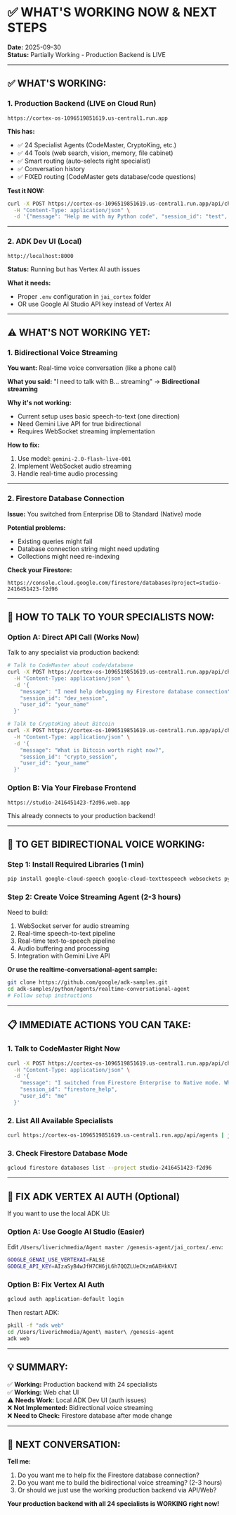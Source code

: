 # ✅ WHAT'S WORKING NOW & NEXT STEPS

**Date:** 2025-09-30  
**Status:** Partially Working - Production Backend is LIVE

---

## ✅ **WHAT'S WORKING:**

### **1. Production Backend (LIVE on Cloud Run)**
```
https://cortex-os-1096519851619.us-central1.run.app
```

**This has:**
- ✅ 24 Specialist Agents (CodeMaster, CryptoKing, etc.)
- ✅ 44 Tools (web search, vision, memory, file cabinet)
- ✅ Smart routing (auto-selects right specialist)
- ✅ Conversation history
- ✅ FIXED routing (CodeMaster gets database/code questions)

**Test it NOW:**
```bash
curl -X POST https://cortex-os-1096519851619.us-central1.run.app/api/chat \
  -H "Content-Type: application/json" \
  -d '{"message": "Help me with my Python code", "session_id": "test", "user_id": "me"}'
```

---

### **2. ADK Dev UI (Local)**
```
http://localhost:8000
```

**Status:** Running but has Vertex AI auth issues

**What it needs:**
- Proper `.env` configuration in `jai_cortex` folder
- OR use Google AI Studio API key instead of Vertex AI

---

## ⚠️ **WHAT'S NOT WORKING YET:**

### **1. Bidirectional Voice Streaming**

**You want:** Real-time voice conversation (like a phone call)

**What you said:** "I need to talk with B... streaming" → **Bidirectional streaming**

**Why it's not working:**
- Current setup uses basic speech-to-text (one direction)
- Need Gemini Live API for true bidirectional
- Requires WebSocket streaming implementation

**How to fix:**
1. Use model: `gemini-2.0-flash-live-001`
2. Implement WebSocket audio streaming
3. Handle real-time audio processing

---

### **2. Firestore Database Connection**

**Issue:** You switched from Enterprise DB to Standard (Native) mode

**Potential problems:**
- Existing queries might fail
- Database connection string might need updating
- Collections might need re-indexing

**Check your Firestore:**
```
https://console.cloud.google.com/firestore/databases?project=studio-2416451423-f2d96
```

---

## 🎯 **HOW TO TALK TO YOUR SPECIALISTS NOW:**

### **Option A: Direct API Call (Works Now)**

Talk to any specialist via production backend:

```bash
# Talk to CodeMaster about code/database
curl -X POST https://cortex-os-1096519851619.us-central1.run.app/api/chat \
  -H "Content-Type: application/json" \
  -d '{
    "message": "I need help debugging my Firestore database connection",
    "session_id": "dev_session",
    "user_id": "your_name"
  }'

# Talk to CryptoKing about Bitcoin
curl -X POST https://cortex-os-1096519851619.us-central1.run.app/api/chat \
  -H "Content-Type: application/json" \
  -d '{
    "message": "What is Bitcoin worth right now?",
    "session_id": "crypto_session",
    "user_id": "your_name"
  }'
```

### **Option B: Via Your Firebase Frontend**
```
https://studio-2416451423-f2d96.web.app
```

This already connects to your production backend!

---

## 🚀 **TO GET BIDIRECTIONAL VOICE WORKING:**

### **Step 1: Install Required Libraries (1 min)**
```bash
pip install google-cloud-speech google-cloud-texttospeech websockets pyaudio
```

### **Step 2: Create Voice Streaming Agent (2-3 hours)**

Need to build:
1. WebSocket server for audio streaming
2. Real-time speech-to-text pipeline
3. Real-time text-to-speech pipeline
4. Audio buffering and processing
5. Integration with Gemini Live API

**Or use the realtime-conversational-agent sample:**
```bash
git clone https://github.com/google/adk-samples.git
cd adk-samples/python/agents/realtime-conversational-agent
# Follow setup instructions
```

---

## 📋 **IMMEDIATE ACTIONS YOU CAN TAKE:**

### **1. Talk to CodeMaster Right Now**
```bash
curl -X POST https://cortex-os-1096519851619.us-central1.run.app/api/chat \
  -H "Content-Type: application/json" \
  -d '{
    "message": "I switched from Firestore Enterprise to Native mode. What do I need to change in my code?",
    "session_id": "firestore_help",
    "user_id": "me"
  }'
```

### **2. List All Available Specialists**
```bash
curl https://cortex-os-1096519851619.us-central1.run.app/api/agents | jq
```

### **3. Check Firestore Database Mode**
```bash
gcloud firestore databases list --project studio-2416451423-f2d96
```

---

## 🔧 **FIX ADK VERTEX AI AUTH (Optional)**

If you want to use the local ADK UI:

### **Option A: Use Google AI Studio (Easier)**

Edit `/Users/liverichmedia/Agent master /genesis-agent/jai_cortex/.env`:
```bash
GOOGLE_GENAI_USE_VERTEXAI=FALSE
GOOGLE_API_KEY=AIzaSyB4wJfH7CH6jL6h7QQZLUeCKzm6AEHkKVI
```

### **Option B: Fix Vertex AI Auth**
```bash
gcloud auth application-default login
```

Then restart ADK:
```bash
pkill -f "adk web"
cd /Users/liverichmedia/Agent\ master\ /genesis-agent
adk web
```

---

## 💡 **SUMMARY:**

✅ **Working:** Production backend with 24 specialists  
✅ **Working:** Web chat UI  
⚠️ **Needs Work:** Local ADK Dev UI (auth issues)  
❌ **Not Implemented:** Bidirectional voice streaming  
❌ **Need to Check:** Firestore database after mode change  

---

## 🎯 **NEXT CONVERSATION:**

**Tell me:**
1. Do you want me to help fix the Firestore database connection?
2. Do you want me to build the bidirectional voice streaming? (2-3 hours)
3. Or should we just use the working production backend via API/Web?

**Your production backend with all 24 specialists is WORKING right now!**
